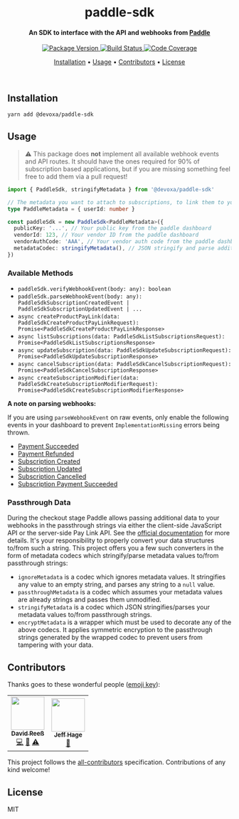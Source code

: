 <!-- Title -->
<h1 align="center">
  paddle-sdk
</h1>

<!-- Description -->
<h4 align="center"> 
  An SDK to interface with the API and webhooks from <a href="https://paddle.com">Paddle</a>
</h4>

<!-- Badges -->
<p align="center">
  <a href="https://www.npmjs.com/package/@devoxa/paddle-sdk">
    <img
      src="https://img.shields.io/npm/v/@devoxa/paddle-sdk?style=flat-square"
      alt="Package Version"
    />
  </a>

  <a href="https://github.com/devoxa/paddle-sdk/actions?query=branch%3Amaster+workflow%3A%22Continuous+Integration%22">
    <img
      src="https://img.shields.io/github/workflow/status/devoxa/paddle-sdk/Continuous%20Integration?style=flat-square"
      alt="Build Status"
    />
  </a>

  <a href="https://codecov.io/github/devoxa/paddle-sdk">
    <img
      src="https://img.shields.io/codecov/c/github/devoxa/paddle-sdk/master?style=flat-square"
      alt="Code Coverage"
    />
  </a>
</p>

<!-- Quicklinks -->
<p align="center">
  <a href="#installation">Installation</a> •
  <a href="#usage">Usage</a> •
  <a href="#contributors">Contributors</a> •
  <a href="#license">License</a>
</p>

<br>

## Installation

```bash
yarn add @devoxa/paddle-sdk
```

## Usage

> :warning: This package does **not** implement all available webhook events and API routes. It
> should have the ones required for 90% of subscription based applications, but if you are missing
> something feel free to add them via a pull request!

```ts
import { PaddleSdk, stringifyMetadata } from '@devoxa/paddle-sdk'

// The metadata you want to attach to subscriptions, to link them to your application entities
type PaddleMetadata = { userId: number }

const paddleSdk = new PaddleSdk<PaddleMetadata>({
  publicKey: '...', // Your public key from the paddle dashboard
  vendorId: 123, // Your vendor ID from the paddle dashboard
  vendorAuthCode: 'AAA', // Your vendor auth code from the paddle dashboard
  metadataCodec: stringifyMetadata(), // JSON stringify and parse additional order data
})
```

### Available Methods

- `paddleSdk.verifyWebhookEvent(body: any): boolean`
- `paddleSdk.parseWebhookEvent(body: any): PaddleSdkSubscriptionCreatedEvent | PaddleSdkSubscriptionUpdatedEvent | ...`
- `async createProductPayLink(data: PaddleSdkCreateProductPayLinkRequest): Promise<PaddleSdkCreateProductPayLinkResponse>`
- `async listSubscriptions(data: PaddleSdkListSubscriptionsRequest): Promise<PaddleSdkListSubscriptionsResponse>`
- `async updateSubscription(data: PaddleSdkUpdateSubscriptionRequest): Promise<PaddleSdkUpdateSubscriptionResponse>`
- `async cancelSubscription(data: PaddleSdkCancelSubscriptionRequest): Promise<PaddleSdkCancelSubscriptionResponse>`
- `async createSubscriptionModifier(data: PaddleSdkCreateSubscriptionModifierRequest): Promise<PaddleSdkCreateSubscriptionModifierResponse>`

**A note on parsing webhooks:**

If you are using `parseWebhookEvent` on raw events, only enable the following events in your
dashboard to prevent `ImplementationMissing` errors being thrown.

- [Payment Succeeded](https://developer.paddle.com/webhook-reference/one-off-purchase-alerts/payment-succeeded)
- [Payment Refunded](https://developer.paddle.com/webhook-reference/one-off-purchase-alerts/payment-refunded)
- [Subscription Created](https://developer.paddle.com/webhook-reference/subscription-alerts/subscription-created)
- [Subscription Updated](https://developer.paddle.com/webhook-reference/subscription-alerts/subscription-updated)
- [Subscription Cancelled](https://developer.paddle.com/webhook-reference/subscription-alerts/subscription-cancelled)
- [Subscription Payment Succeeded](https://developer.paddle.com/webhook-reference/subscription-alerts/subscription-payment-succeeded)

### Passthrough Data

During the checkout stage Paddle allows passing additional data to your webhooks in the passthrough
strings via either the client-side JavaScript API or the server-side 
Pay Link API. See the [official documentation](https://developer.paddle.com/guides/how-tos/checkout/pass-parameters)
for more details. It's your responsibility to properly convert your data structures to/from such a
string. This project offers you a few such converters in the form of metadata codecs which
stringify/parse metadata values to/from passthrough strings:

* `ignoreMetadata` is a codec which ignores metadata values. It stringifies any value to an empty
  string, and parses any string to a `null` value.
* `passthroughMetadata` is a codec which assumes your metadata values are already strings and passes
  them unmodified.
* `stringifyMetadata` is a codec which JSON stringifies/parses your metadata values to/from
  passthrough strings.
* `encryptMetadata` is a wrapper which must be used to decorate any of the above codecs. It applies 
  symmetric encryption to the passthrough strings generated by the wrapped codec to prevent users
  from tampering with your data.

## Contributors

Thanks goes to these wonderful people ([emoji key](https://allcontributors.org/docs/en/emoji-key)):

<!-- ALL-CONTRIBUTORS-LIST:START - Do not remove or modify this section -->
<!-- prettier-ignore-start -->
<!-- markdownlint-disable -->
<table>
  <tr>
    <td align="center"><a href="https://www.david-reess.de"><img src="https://avatars3.githubusercontent.com/u/4615516?v=4" width="75px;" alt=""/><br /><sub><b>David Reeß</b></sub></a><br /><a href="https://github.com/devoxa/paddle-sdk/commits?author=queicherius" title="Code">💻</a> <a href="https://github.com/devoxa/paddle-sdk/commits?author=queicherius" title="Documentation">📖</a> <a href="https://github.com/devoxa/paddle-sdk/commits?author=queicherius" title="Tests">⚠️</a></td>
    <td align="center"><a href="https://github.com/atjeff"><img src="https://avatars1.githubusercontent.com/u/10563763?v=4" width="75px;" alt=""/><br /><sub><b>Jeff Hage</b></sub></a><br /><a href="https://github.com/devoxa/paddle-sdk/pulls?q=is%3Apr+reviewed-by%3Aatjeff" title="Reviewed Pull Requests">👀</a></td>
  </tr>
</table>

<!-- markdownlint-enable -->
<!-- prettier-ignore-end -->

<!-- ALL-CONTRIBUTORS-LIST:END -->

This project follows the [all-contributors](https://github.com/all-contributors/all-contributors)
specification. Contributions of any kind welcome!

## License

MIT
